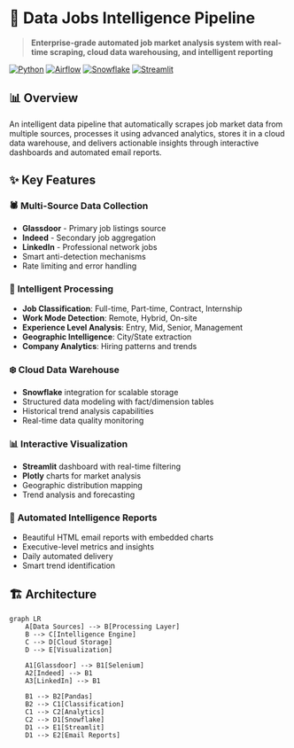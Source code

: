 # 🚀 Data Jobs Intelligence Pipeline

> **Enterprise-grade automated job market analysis system with real-time scraping, cloud data warehousing, and intelligent reporting**

[![Python](https://img.shields.io/badge/Python-3.8+-blue.svg)](https://python.org)
[![Airflow](https://img.shields.io/badge/Apache%20Airflow-2.5.1-red.svg)](https://airflow.apache.org)
[![Snowflake](https://img.shields.io/badge/Snowflake-Cloud%20DW-blue.svg)](https://snowflake.com)
[![Streamlit](https://img.shields.io/badge/Streamlit-Dashboard-red.svg)](https://streamlit.io)

## 📊 Overview

An intelligent data pipeline that automatically scrapes job market data from multiple sources, processes it using advanced analytics, stores it in a cloud data warehouse, and delivers actionable insights through interactive dashboards and automated email reports.

## ✨ Key Features

### 🕷️ **Multi-Source Data Collection**
- **Glassdoor** - Primary job listings source
- **Indeed** - Secondary job aggregation  
- **LinkedIn** - Professional network jobs
- Smart anti-detection mechanisms
- Rate limiting and error handling

### 🧠 **Intelligent Processing**
- **Job Classification**: Full-time, Part-time, Contract, Internship
- **Work Mode Detection**: Remote, Hybrid, On-site
- **Experience Level Analysis**: Entry, Mid, Senior, Management
- **Geographic Intelligence**: City/State extraction
- **Company Analytics**: Hiring patterns and trends

### ❄️ **Cloud Data Warehouse**
- **Snowflake** integration for scalable storage
- Structured data modeling with fact/dimension tables
- Historical trend analysis capabilities
- Real-time data quality monitoring

### 📊 **Interactive Visualization**
- **Streamlit** dashboard with real-time filtering
- **Plotly** charts for market analysis
- Geographic distribution mapping
- Trend analysis and forecasting

### 📧 **Automated Intelligence Reports**
- Beautiful HTML email reports with embedded charts
- Executive-level metrics and insights
- Daily automated delivery
- Smart trend identification

## 🏗️ Architecture

```mermaid
graph LR
    A[Data Sources] --> B[Processing Layer]
    B --> C[Intelligence Engine]
    C --> D[Cloud Storage]
    D --> E[Visualization]
    
    A1[Glassdoor] --> B1[Selenium]
    A2[Indeed] --> B1
    A3[LinkedIn] --> B1
    
    B1 --> B2[Pandas]
    B2 --> C1[Classification]
    C1 --> C2[Analytics]
    C2 --> D1[Snowflake]
    D1 --> E1[Streamlit]
    D1 --> E2[Email Reports]
